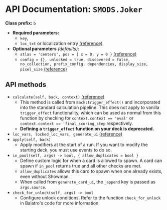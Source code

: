 # API Documentation: `SMODS.Joker`
**Class prefix:** `b`
- **Required parameters:**
	- `key`,
	- `loc_txt` or localization entry [(reference)](https://github.com/Steamodded/smods/wiki/Localization)
- **Optional parameters** *(defaults)*:
    - `atlas = 'centers', pos = { x = 0, y = 0 }` [(reference)](https://github.com/Steamodded/smods/wiki/SMODS.Atlas#applying-textures-to-cards)
    - `config = {}, unlocked = true, discovered = false, no_collection, prefix_config, dependencies, display_size, pixel_size` [(reference)](https://github.com/Steamodded/smods/wiki/API-Documentation#common-parameters)


## API methods
- `calculate(self, back, context)` [(reference)](https://github.com/Steamodded/smods/wiki/Calculate-Functions)
    - This method is called from `Back:trigger_effect()` and incorporated into the standard calculation pipeline. This does not apply to vanilla `trigger_effect` functionality, which can be used as normal from this function by checking for `context.context == 'eval'` or `context.context == 'final_scoring_step` respectively.
    - **Defining a `trigger_effect` function on your deck is deprecated.**
- `loc_vars, locked_loc_vars, generate_ui` [(reference)](https://github.com/Steamodded/wiki/Localization#Localization-functions)
- `apply(self, back)`
    - Apply modifiers at the start of a run. If you want to modify the starting deck, you must use events to do so.
- `in_pool(self, args) -> bool, { allow_duplicates = bool }`
	- Define custom logic for when a card is allowed to spawn. A card can spawn if `in_pool` returns true and all other checks are met.
	- `allow_duplicates` allows this card to spawn when one already exists, even without Showman.
	- When called from `generate_card_ui`, the `_append` key is passed as `args.source`.
- `check_for_unlock(self, args) -> bool`
	- Configure unlock conditions. Refer to the function `check_for_unlock` in Balatro's code for more information.